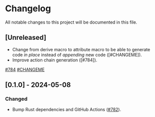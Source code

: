 # Changelog

All notable changes to this project will be documented in this file.

## [Unreleased]

- Change from derive macro to attribute macro to be able to generate code
  _in place_ instead of _appending_ new code ([#CHANGEME]).
- Improve action chain generation ([#784]).

[#784](https://github.com/stackabletech/operator-rs/pull/784)
[#CHANGEME](https://github.com/stackabletech/operator-rs/pull/CHANGEME)

## [0.1.0] - 2024-05-08

### Changed

- Bump Rust dependencies and GitHub Actions ([#782]).

[#782]: https://github.com/stackabletech/operator-rs/pull/782
